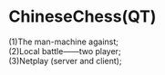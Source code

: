 <h1>
ChineseChess(QT)
</h1>
(1)The man-machine against;<br>
(2)Local battle——two player;<br>
(3)Netplay (server and client);<br>
